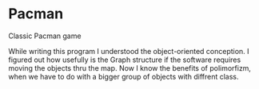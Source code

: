 # Pacman
Classic Pacman game

While writing this program I understood the object-oriented conception. 
I figured out how usefully is the Graph structure if the software requires moving the objects thru the map. 
Now I know the benefits of polimorfizm, when we have to do with a bigger group of objects with diffrent class. 
